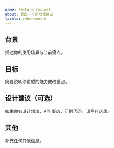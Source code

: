 ```yaml
---
name: Feature request
about: 提出一个新功能建议
labels: enhancement
---
```


## 背景
描述你的使用场景与当前痛点。

## 目标
简要说明你希望的能力或改善点。

## 设计建议（可选）
如果你有设计想法、API 形态、示例代码，请写在这里。

## 其他
补充任何其他信息。
